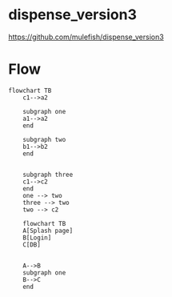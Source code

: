 # dispense_version3
https://github.com/mulefish/dispense_version3


# Flow

```mermaid
flowchart TB
    c1-->a2
    
    subgraph one
    a1-->a2
    end
    
    subgraph two
    b1-->b2
    end
    
    
    subgraph three
    c1-->c2
    end
    one --> two
    three --> two
    two --> c2

```



```mermaid
    flowchart TB
    A[Splash page]
    B[Login]
    C[DB]
    

    A-->B
    subgraph one
    B-->C
    end
    

```
